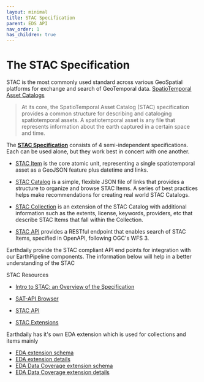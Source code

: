 ```yaml
---
layout: minimal
title: STAC Specification
parent: EDS API
nav_order: 1
has_children: true
---
```


# The STAC Specification

STAC is the most commonly used standard across various GeoSpatial platforms for exchange and search of GeoTemporal data. 
[SpatioTemporal Asset Catalogs](https://stacspec.org/en) 

>  At its core, the SpatioTemporal Asset Catalog (STAC) specification provides a common structure for describing and cataloging spatiotemporal assets. A spatiotemporal asset is any file that represents information about the earth captured in a certain space and time.

The [**STAC Specification**](https://stacspec.org/en/about/stac-spec/) consists of 4 semi-independent specifications. Each can be used alone, but they work best in concert with one another.

* [STAC Item](https://github.com/radiantearth/stac-spec/blob/master/item-spec/item-spec.md) is the core atomic unit, representing a single spatiotemporal asset as a GeoJSON feature plus datetime and links.

* [STAC Catalog](https://github.com/radiantearth/stac-spec/blob/master/catalog-spec/catalog-spec.md) is a simple, flexible JSON file of links that provides a structure to organize and browse STAC Items. A series of best practices helps make recommendations for creating real world STAC Catalogs.

* [STAC Collection](https://github.com/radiantearth/stac-spec/blob/master/collection-spec/collection-spec.md) is an extension of the STAC Catalog with additional information such as the extents, license, keywords, providers, etc that describe STAC Items that fall within the Collection.

* [STAC API](https://github.com/radiantearth/stac-api-spec) provides a RESTful endpoint that enables search of STAC Items, specified in OpenAPI, following OGC's WFS 3.

Earthdaily provide the STAC compliant API end points for integration with our EarthPipeline components. The information below will help in a better understanding of the STAC 

STAC Resources
* [Intro to STAC: an Overview of the Specification](https://stacspec.org/en/tutorials/intro-to-stac/)

* [SAT-API Browser](http://sat-api-browser.s3-website-us-east-1.amazonaws.com/)  

* [STAC API](https://api.stacspec.org/v1.0.0-rc.1/)

* [STAC Extensions](https://stac-extensions.github.io/)



Earthdaily has it's own EDA extension which is used for collections and items mainly

*  [EDA extension schema](../Extensions/EDA%20STAC%20extension%20schema.json)
*  [EDA extension details](../Extensions/EDASTACextension.md) 
*  [EDA Data Coverage extension schema](../Extensions/EDA%20Data%20Coverage%20STAC%20extension%20schema.json)
*  [EDA Data Coverage extension details](../Extensions/EDADataCoverageSTACextension.md)